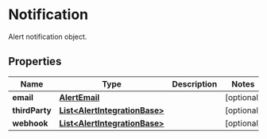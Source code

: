 

# Notification

Alert notification object.

## Properties

| Name | Type | Description | Notes |
|------------ | ------------- | ------------- | -------------|
|**email** | [**AlertEmail**](AlertEmail.md) |  |  [optional] |
|**thirdParty** | [**List&lt;AlertIntegrationBase&gt;**](AlertIntegrationBase.md) |  |  [optional] |
|**webhook** | [**List&lt;AlertIntegrationBase&gt;**](AlertIntegrationBase.md) |  |  [optional] |



